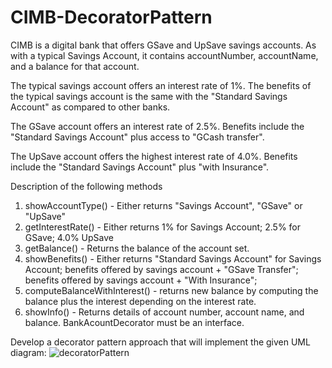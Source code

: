 # CIMB-DecoratorPattern

CIMB is a digital bank that offers GSave and UpSave savings accounts. As with a typical
Savings Account, it contains accountNumber, accountName, and a balance for that account.

The typical savings account offers an interest rate of 1%.
The benefits of the typical savings account is the same with the "Standard Savings Account" as
compared to other banks.

The GSave account offers an interest rate of 2.5%.
Benefits include the "Standard Savings Account" plus access to "GCash transfer".

The UpSave account offers the highest interest rate of 4.0%.
Benefits include the "Standard Savings Account" plus "with Insurance".

Description of the following methods
1. showAccountType() - Either returns "Savings Account", "GSave" or "UpSave"
2. getInterestRate() - Either returns 1% for Savings Account; 2.5% for GSave; 4.0%
UpSave
3. getBalance() - Returns the balance of the account set.
4. showBenefits() - Either returns "Standard Savings Account" for Savings Account;
benefits offered by savings account + "GSave Transfer";
benefits offered by savings account + "With Insurance";
5. computeBalanceWithInterest() - returns new balance by computing the balance plus
the interest depending on the interest rate.
6. showInfo() - Returns details of account number, account name, and balance.
BankAcountDecorator must be an interface.


Develop a decorator pattern approach that will implement the given UML diagram:
![decoratorPattern](https://github.com/user-attachments/assets/cf6f148b-4e47-4e54-90b2-a6f5cc99bf8c)
